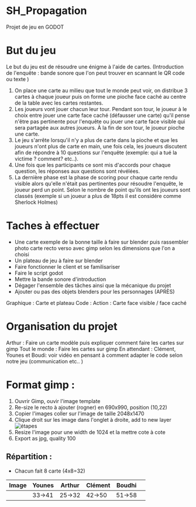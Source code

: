 # SH_Propagation
Projet de jeu en GODOT

# But du jeu
  Le but du jeu est de résoudre une énigme à l'aide de cartes.
  (Introduction de l'enquête : bande sonore que l'on peut trouver en scannant le QR code ou texte )
  1. On place une carte au milieu que tout le monde peut voir, on distribue 3 cartes à chaque joueur puis on forme une pioche face caché au centre de la table avec les cartes restantes.
  2. Les joueurs vont jouer chacun leur tour. Pendant son tour, le joueur à le choix entre jouer une carte face caché (défausser une carte) qu'il pense n'être pas pertinente pour l'enquête ou jouer une carte face visible qui sera partagée aux autres joueurs. À la fin de son tour, le joueur pioche une carte.
  3. Le jeu s'arrête lorsqu'il n'y a plus de carte dans la pioche et que les joueurs n'ont plus de carte en main, une fois cela, les joueurs discutent afin de répondre à 10 questions sur l'enquête (exemple: qui a tué la victime ? comment? etc..).
  4. Une fois que les participants ce sont mis d'accords pour chaque question, les réponses aux questions sont révélées.
  5. La dernière phase est la phase de scoring pour chaque carte rendu visible alors qu'elle n'était pas pertinentes pour résoudre l'enquête, le joueur perd un point. Selon le nombre de point qu'ils ont les joueurs sont classés (exemple si un joueur a plus de 18pts il est considére comme Sherlock Holmes)     

# Taches à effectuer
 - Une carte exemple de la bonne taille à faire sur blender puis rassembler photo carte recto verso avec gimp selon les dimensions que l'on a choisi
 - Un plateau de jeu à faire sur blender
 - Faire fonctionner le client et se familisariser
 - Faire le script godot
 - Mettre la bande sonore d'introduction
 - Dégager l'ensemble des tâches ainsi que la mécanique du projet   
 - Ajouter ou pas des objets blenders pour les personnages (APRÈS)

Graphique : Carte et plateau
Code : Action : Carte face visible / face caché

# Organisation du projet
 Arthur : Faire un carte modèle puis expliquer comment faire les cartes sur gimp
 Tout le monde : Faire les cartes sur gimp
 En attendant : Clément, Younes et Boudi: voir vidéo en pensant à comment adapter le code selon notre jeu (communication etc.. )  

# Format gimp :

  1. Ouvrir Gimp, ouvir l'image template
  3. Re-size le recto à ajouter (rogner) en 690x990, position (10,22)
  4. Copier  l'images coller sur l'image de taille 2048x1470
  5. Clique droit sur les image dans l'onglet à droite, add to new layer ![étapes](screen_layer.png)
  6. Resize l'image pour une width de 1024 et la mettre cote à cote
  7. Export as jpg, quality 100

## Répartition :
 -  Chacun fait 8 carte (4x8=32)

 | Image | Younes | Arthur | Clément | Boudhi |   |
 |-------|--------|--------|---------|--------|---|
 |       | 33->41       | 25->32     |42->50| 51->58    |   |
